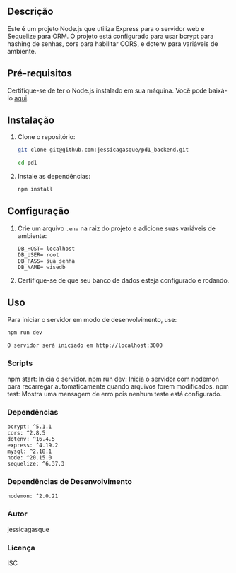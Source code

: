 ## Descrição

Este é um projeto Node.js que utiliza Express para o servidor web e Sequelize para ORM. O projeto está configurado para usar bcrypt para hashing de senhas, cors para habilitar CORS, e dotenv para variáveis de ambiente.

## Pré-requisitos

Certifique-se de ter o Node.js instalado em sua máquina. Você pode baixá-lo [aqui](https://nodejs.org/).

## Instalação

1. Clone o repositório:
    ```sh
    git clone git@github.com:jessicagasque/pd1_backend.git
    
    cd pd1
    ```

2. Instale as dependências:
    ```sh
    npm install
    ```

## Configuração

1. Crie um arquivo `.env` na raiz do projeto e adicione suas variáveis de ambiente:
    ```plaintext
    DB_HOST= localhost
    DB_USER= root
    DB_PASS= sua_senha
    DB_NAME= wisedb
    ```

2. Certifique-se de que seu banco de dados esteja configurado e rodando.

## Uso

Para iniciar o servidor em modo de desenvolvimento, use:
```sh
npm run dev

O servidor será iniciado em http://localhost:3000
````

### Scripts

npm start: Inicia o servidor.
npm run dev: Inicia o servidor com nodemon para recarregar automaticamente quando arquivos forem modificados.
npm test: Mostra uma mensagem de erro pois nenhum teste está configurado.

### Dependências
    
    bcrypt: ^5.1.1
    cors: ^2.8.5
    dotenv: ^16.4.5
    express: ^4.19.2
    mysql: ^2.18.1
    node: ^20.15.0
    sequelize: ^6.37.3

### Dependências de Desenvolvimento

    nodemon: ^2.0.21
  

    

### Autor

jessicagasque

### Licença

ISC
